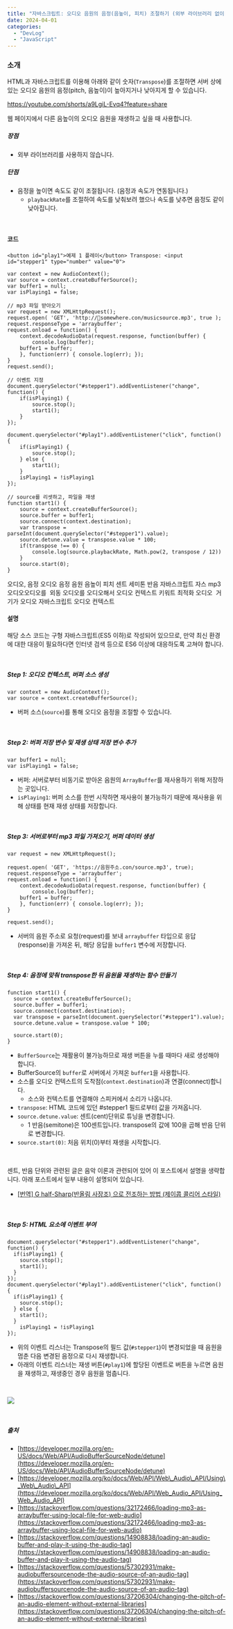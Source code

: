 ```yaml
---
title: "자바스크립트: 오디오 음원의 음정(음높이, 피치) 조절하기 (외부 라이브러리 없이 AudioContext와 Buffer를 이용)"
date: 2024-04-01
categories: 
  - "DevLog"
  - "JavaScript"
---
```


### **소개**

HTML과 자바스크립트를 이용해 아래와 같이 숫자(`Transpose`)를 조절하면 서버 상에 있는 오디오 음원의 음정(pitch, 음높이)이 높아지거나 낮아지게 할 수 있습니다.

https://youtube.com/shorts/a9LgiL-Evq4?feature=share

웹 페이지에서 다른 음높이의 오디오 음원을 재생하고 싶을 때 사용합니다.

##### **장점**

- 외부 라이브러리를 사용하지 않습니다.

##### **단점**

- 음정을 높이면 속도도 같이 조절됩니다. (음정과 속도가 연동됩니다.)
    - `playbackRate`를 조절하여 속도를 낮춰보려 했으나 속도를 낮추면 음정도 같이 낮아집니다.

 

#### **코드**

```
<button id="play1">예제 1 플레이</button> Transpose: <input id="stepper1" type="number" value="0">
```

```
var context = new AudioContext();
var source = context.createBufferSource();
var buffer1 = null;
var isPlaying1 = false;

// mp3 파일 받아오기
var request = new XMLHttpRequest();
request.open( 'GET', 'http://somewhere.con/musicsource.mp3', true );
request.responseType = 'arraybuffer';
request.onload = function() {
    context.decodeAudioData(request.response, function(buffer) {
        console.log(buffer);
    buffer1 = buffer;
    }, function(err) { console.log(err); });
}
request.send();

// 이벤트 지정
document.querySelector("#stepper1").addEventListener("change", function() {
    if(isPlaying1) {
        source.stop();
        start1();
    }
});

document.querySelector("#play1").addEventListener("click", function() {
    if(isPlaying1) {
        source.stop();
    } else {
        start1();
    }
    isPlaying1 = !isPlaying1
});

// source를 리셋하고, 파일을 재생
function start1() {
    source = context.createBufferSource();
    source.buffer = buffer1;
    source.connect(context.destination);
    var transpose = parseInt(document.querySelector("#stepper1").value);
    source.detune.value = transpose.value * 100; 
    if(transpose !== 0) {
        console.log(source.playbackRate, Math.pow(2, transpose / 12))
    }
    source.start(0);
}
```

오디오, 음정 오디오 음정 음원 음높이 피치 센트 세미톤 반음 자바스크립트 자스 mp3 오디오오디오를  외동 오디오를 오디오해서 오디오 컨텍스트 키워트 최적화 오디오  거기가 오디오 자바스크립트 오디오 컨텍스트

#### **설명**

해당 소스 코드는 구형 자바스크립트(ES5 이하)로 작성되어 있으므로, 만약 최신 환경에 대한 대응이 필요하다면 인터넷 검색 등으로 ES6 이상에 대응하도록 고쳐야 합니다.

 

##### **Step 1: 오디오 컨텍스트, 버퍼 소스 생성**

```
var context = new AudioContext(); 
var source = context.createBufferSource();
```

- 버퍼 소스(`source`)를 통해 오디오 음정을 조절할 수 있습니다.

 

##### **Step 2: 버퍼 저장 변수 및 재생 상태 저장 변수 추가**

```
var buffer1 = null; 
var isPlaying1 = false;
```

- 버퍼: 서버로부터 비동기로 받아온 음원의 `ArrayBuffer`를 재사용하기 위해 저장하는 곳입니다.
- `isPlaying1`: 버퍼 소스를 한번 시작하면 재사용이 불가능하기 때문에 재사용을 위해 상태를 현재 재생 상태를 저장합니다.

 

##### **Step 3: 서버로부터 mp3 파일 가져오기, 버퍼 데이터 생성**

```
var request = new XMLHttpRequest();

request.open( 'GET', 'https://음원주소.con/source.mp3', true);
request.responseType = 'arraybuffer';
request.onload = function() {
    context.decodeAudioData(request.response, function(buffer) {
        console.log(buffer);
    buffer1 = buffer;
    }, function(err) { console.log(err); });
}

request.send();
```

- 서버의 음원 주소로 요청(request)를 보내 `arraybuffer` 타입으로 응답(response)을 가져온 뒤, 해당 응답을 `buffer1` 변수에 저장합니다.

 

##### **Step 4: 음정에 맞춰 transpose한 뒤 음원을 재생하는 함수 만들기**

```
function start1() {
  source = context.createBufferSource();
  source.buffer = buffer1;
  source.connect(context.destination);
  var transpose = parseInt(document.querySelector("#stepper1").value);
  source.detune.value = transpose.value * 100; 
  
  source.start(0);
}
```

- `BufferSource`는 재활용이 불가능하므로 재생 버튼을 누를 때마다 새로 생성해야 합니다.
- BufferSource의 `buffer`로 서버에서 가져온 `buffer1`을 사용합니다.
- 소스를 오디오 컨텍스트의 도착점(`context.destination`)과 연결(connect)합니다.
    - 소스와 컨텍스트를 연결해야 스피커에서 소리가 나옵니다.
- `transpose`: HTML 코드에 있던 #stepper1 필드로부터 값을 가져옵니다.
- `source.detune.value`: 센트(cent)단위로 튜닝을 변경합니다.
    - 1 반음(semitone)은 100센트입니다. transpose의 값에 100을 곱해 반음 단위로 변경합니다.
- `source.start(0)`: 처음 위치(0)부터 재생을 시작합니다.

 

센트, 반음 단위와 관련된 글은 음악 이론과 관련되어 있어 이 포스트에서 설명을 생략합니다. 아래 포스트에서 일부 내용이 설명되어 있습니다.

- [\[번역\] G half-Sharp(반올림 사장조) 으로 전조하는 방법 (제이콥 콜리어 스타일)](http://yoonbumtae.com/?p=6125)

 

##### **Step 5: HTML 요소에 이벤트 부여**

```
document.querySelector("#stepper1").addEventListener("change", function() {
  if(isPlaying1) {
    source.stop();
    start1();
  }
});
document.querySelector("#play1").addEventListener("click", function() {
  if(isPlaying1) {
    source.stop();
  } else {
    start1();
  }
    isPlaying1 = !isPlaying1
});
```

- 위의 이벤트 리스너는 Transpose의 필드 값(`#stepper1`)이 변경되었을 때 음원을 멈춘 다음 변경된 음정으로 다시 재생합니다.
- 아래의 이벤트 리스너는 재생 버튼(`#play1`)에 할당된 이벤트로 버튼을 누르면 음원을 재생하고, 재생중인 경우 음원을 멈춥니다.

 

 ![](/assets/img/wp-content/uploads/2024/04/스크린샷-2024-04-02-오전-12.16.25-복사본.jpg)

 

##### **출처**

- [https://developer.mozilla.org/en-US/docs/Web/API/AudioBufferSourceNode/detune](https://developer.mozilla.org/en-US/docs/Web/API/AudioBufferSourceNode/detune)
- [https://developer.mozilla.org/ko/docs/Web/API/Web\_Audio\_API/Using\_Web\_Audio\_API](https://developer.mozilla.org/ko/docs/Web/API/Web_Audio_API/Using_Web_Audio_API)
- [https://stackoverflow.com/questions/32172466/loading-mp3-as-arraybuffer-using-local-file-for-web-audio](https://stackoverflow.com/questions/32172466/loading-mp3-as-arraybuffer-using-local-file-for-web-audio)
- [https://stackoverflow.com/questions/14908838/loading-an-audio-buffer-and-play-it-using-the-audio-tag](https://stackoverflow.com/questions/14908838/loading-an-audio-buffer-and-play-it-using-the-audio-tag)
- [https://stackoverflow.com/questions/57302931/make-audiobuffersourcenode-the-audio-source-of-an-audio-tag](https://stackoverflow.com/questions/57302931/make-audiobuffersourcenode-the-audio-source-of-an-audio-tag)
- [https://stackoverflow.com/questions/37206304/changing-the-pitch-of-an-audio-element-without-external-libraries](https://stackoverflow.com/questions/37206304/changing-the-pitch-of-an-audio-element-without-external-libraries)
